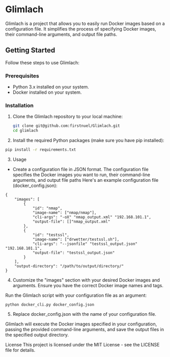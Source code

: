 # Glimlach

Glimlach is a project that allows you to easily run Docker images based on a configuration file. It simplifies the process of specifying Docker images, their command-line arguments, and output file paths.

## Getting Started

Follow these steps to use Glimlach:

### Prerequisites

- Python 3.x installed on your system.
- Docker installed on your system.

### Installation

1. Clone the Glimlach repository to your local machine:

   ```bash
   git clone git@github.com:firstnuel/Glimlach.git
   cd glimlach 

2. Install the required Python packages (make sure you have pip installed):

```bash
pip install -r requirements.txt
```
3. Usage
- Create a configuration file in JSON format. The configuration file specifies the Docker images you want to run, their command-line arguments, and output file paths Here's an example configuration file (docker_config.json):
```
{
    "images": [
        {
            "id": "nmap",
            "image-name": ["nmap/nmap"],
            "cli-args": "-oX" "nmap_output.xml" "192.168.101.1",
            "output-file": []"nmap_output.xml"
        },
        {
            "id": "testssl",
            "image-name": ["drwetter/testssl.sh"],
            "cli-args": "--jsonfile" "testssl_output.json" "192.168.101.1",
            "output-file": "testssl_output.json"
        }
    ],
    "output-directory": "/path/to/output/directory/"
}
```
4. Customize the "images" section with your desired Docker images and arguments. Ensure you have the correct Docker image names and tags.

Run the Glimlach script with your configuration file as an argument:

```python docker_cli.py docker_config.json```

5. Replace docker_config.json with the name of your configuration file.

Glimlach will execute the Docker images specified in your configuration, passing the provided command-line arguments, and save the output files in the specified output directory.

License
This project is licensed under the MIT License - see the LICENSE file for details.
